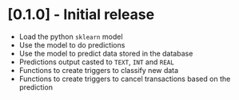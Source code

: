 # [0.1.0] - Initial release
- Load the python `sklearn` model
- Use the model to do predictions
- Use the model to predict data stored in the database
- Predictions output casted to `TEXT`, `INT` and `REAL`
- Functions to create triggers to classify new data
- Functions to create triggers to cancel transactions based on the prediction 
  